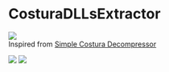 # CosturaDLLsExtractor

[![](https://www.codefactor.io/repository/github/HideakiAtsuyo/CosturaDLLsExtractor/badge)](https://www.codefactor.io/repository/github/HideakiAtsuyo/CosturaDLLsExtractor)<br>
Inspired from [Simple Costura Decompressor](https://github.com/dr4k0nia/Simple-Costura-Decompressor)

![](https://i.imgur.com/TtxEIzg.png)
![](https://i.imgur.com/DPrEkxN.gif)
